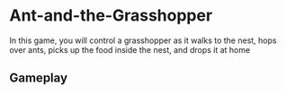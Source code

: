 # Ant-and-the-Grasshopper
In this game, you will control a grasshopper as it walks to the nest, hops over ants, picks up the food inside the nest, and drops it at home
## Gameplay
